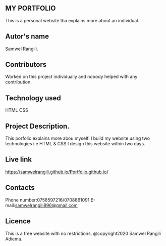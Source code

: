 ## MY PORTFOLIO
This is a personal website tha explains more about an individual.
## Autor's name
Samwel Rangili.
## Contributors
Worked on this project individually and nobody helped with any contribution.
## Technology used
HTML
CSS
## Project Description.
This porfolio explains more abou myself.
I build my website using two technologies i.e HTML & CSS
I design this website within two days.
## Live link
https://samwelrangili.github.io/Portfolio.github.io/
## Contacts
Phone number:0758597216/0708861091
E-mail:samwelrangili896@gmail.com
## Licence
This is a free website with no restrictions.
@copyright2020 Samwel Rangili Adiema.